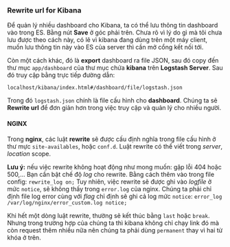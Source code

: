 ### Rewrite url for Kibana
Để quản lý nhiều dashboard cho Kibana, ta có thể lưu thông tin dashboard vào trong ES. Bằng nút **Save** ở góc phải trên. Chưa rõ vì lý do gì mà tôi chưa lưu được theo cách này, có lẽ vì kibana đang dùng trên một máy client, muốn lưu thông tin này vào ES của server thì cần mở cổng kết nối tới.

Còn một cách khác, đó là **export** dashboard ra file JSON, sau đó copy đến thư mục `app/dashboard` của thư mục chứa **kibana** trên **Logstash Server**.
Sau đó truy cập bằng trực tiếp đường dẫn:
```
localhost/kibana/index.html#/dashboard/file/logstash.json
```

Trong đó `logstash.json` chính là file cấu hình cho **dashboard**. Chúng ta sẽ **Rewrite url** để đơn giản hơn trong việc truy cập và quản lý cho nhiều người.

#### NGINX
Trong **nginx**, các luật **rewrite** sẽ được cấu định nghĩa trong file cấu hình ở thư mực `site-availables`, hoặc `conf.d`. Luật rewrite có thể viết trong *server*, *location* scope.

**Lưu ý:** nếu việc rewrite không hoạt động như mong muốn: gặp lỗi 404 hoặc 500,... Bạn cần bật chế độ *log* cho rewrite.
Bằng cách thêm vào trong file config: `rewrite_log on;`
Tuy nhiên, việc rewrite sẽ được ghi vào *logfile* ở mức `notice`, sẽ không thấy trong `error.log` của nginx. Chúng ta phải chỉ định file log error cùng với *flag* chỉ định sẽ ghi cả log mức `notice`:
`error_log /var/log/nginx/error_custom.log notice;`

Khi hết một dòng luật rewrite, thường sẽ kết thúc bằng `last` hoặc `break`. Nhưng trong trường hợp của chúng ta thì kibana không chỉ chạy link đó mà còn request thêm nhiều nữa nên chúng ta phải dùng `permanent` thay vì hai từ khóa ở trên.
